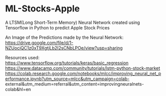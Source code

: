 # ML-Stocks-Apple
A LTSM(Long Short-Term Memory) Neural Network created using Tensorflow in Python to predict Apple Stock Prices


An Image of the Predictions made by the Neural Network: 
https://drive.google.com/file/d/1-NZUociQC1z0xT9XgtjLb2I2sCNbLPOe/view?usp=sharing

Resources used: 
  https://www.tensorflow.org/tutorials/keras/basic_regression
  https://www.datacamp.com/community/tutorials/lstm-python-stock-market
  https://colab.research.google.com/notebooks/mlcc/improving_neural_net_performance.ipynb?utm_source=mlcc&utm_campaign=colab-   external&utm_medium=referral&utm_content=improvingneuralnets-colab&hl=en
  
  
  
